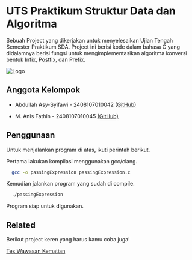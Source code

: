 
# UTS Praktikum Struktur Data dan Algoritma

Sebuah Project yang dikerjakan untuk menyelesaikan Ujian Tengah Semester Praktikum SDA. Project ini berisi kode dalam bahasa C yang didalamnya berisi fungsi untuk mengimplementasikan algoritma konversi bentuk Infix, Postfix, dan Prefix.


![Logo](https://upload.wikimedia.org/wikipedia/en/archive/c/c3/20181215082857%21Unsyiah-logo.svg)


## Anggota Kelompok

-  Abdullah Asy-Syifawi - 2408107010042 ([GitHub)](https://github.com/abdullahasfw)

- M. Anis Fathin - 2408107010045 [(GitHub)](https://github.com/anis733) 


## Penggunaan

Untuk menjalankan program di atas, ikuti perintah berikut.

Pertama lakukan kompilasi menggunakan gcc/clang.
```bash
  gcc -o passingExpression passingExpression.c
```
Kemudian jalankan program yang sudah di compile.
```bash
  ./passingExpression
```
Program siap untuk digunakan.
## Related

Berikut project keren yang harus kamu coba juga!

[Tes Wawasan Kematian](https://github.com/Zishan06/Projek-UAS-Praktikum-Pemograman-Semester-1)


